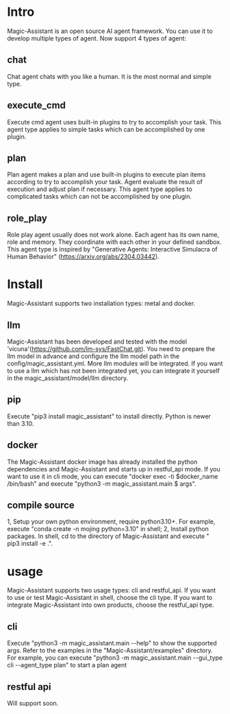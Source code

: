 # Intro
Magic-Assistant is an open source AI agent framework. You can use it to develop multiple types of agent. Now support 4
types of agent:
## chat
Chat agent chats with you like a human. It is the most normal and simple type.
## execute_cmd
Execute cmd agent uses built-in plugins to try to accomplish your task. This agent type applies to simple tasks which 
can be accomplished by one plugin.
## plan
Plan agent makes a plan and use built-in plugins to execute plan items according to try to accomplish your task. Agent evaluate 
the result of execution and adjust plan if necessary. This agent type applies to complicated tasks which can not be 
accomplished by one plugin.
## role_play
Role play agent usually does not work alone. Each agent has its own name, role and memory. They coordinate with each other in 
your defined sandbox. This agent type is inspired by "Generative Agents: Interactive Simulacra of Human Behavior"
(https://arxiv.org/abs/2304.03442).

# Install
Magic-Assistant supports two installation types: metal and docker.
## llm
Magic-Assistant has been developed and tested with the model 'vicuna'(https://github.com/lm-sys/FastChat.git). You need to 
prepare the llm model in advance and configure the llm model path in the config/magic_assistant.yml. More llm modules will
be integrated. If you want to use a llm which has not been integrated yet, you can integrate it yourself in the magic_assistant/model/llm
directory.

## pip
Execute "pip3 install magic_assistant" to install directly. Python is newer than 3.10. 
## docker
The Magic-Assistant docker image has already installed the python dependencies and Magic-Assistant and starts up in restful_api mode.
If you want to use it in cli mode, you can execute "docker exec -ti $docker_name /bin/bash" and execute "python3 -m magic_assistant.main $ args".
## compile source
1, Setup your own python environment, require python3.10+. For example, execute "conda create -n mojing python=3.10" in shell;
2, Install python packages. In shell, cd to the directory of Magic-Assistant and execute " pip3 install -e .".

# usage
Magic-Assistant supports two usage types: cli and restful_api. If you want to use or test Magic-Assistant in shell, choose the
cli type. If you want to integrate Magic-Assistant into own products, choose the restful_api type.
## cli
Execute "python3 -m magic_assistant.main --help" to show the supported args. Refer to the examples in the "Magic-Assistant/examples"
directory. For example, you can execute "python3 -m magic_assistant.main --gui_type cli --agent_type plan" to start a plan agent
## restful api
Will support soon.